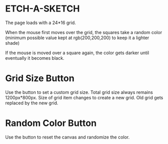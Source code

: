 # ETCH-A-SKETCH

The page loads with a 24*16 grid.

When the mouse first moves over the grid, the squares
take a random color (minimum possible value kept at
rgb(200,200,200) to keep it a lighter shade)

If the mouse is moved over a square again, the color gets
darker until eventually it becomes black.

# Grid Size Button

Use the button to set a custom grid size.
Total grid size always remains 1200px*800px.
Size of grid item changes to create a new grid.
Old grid gets replaced by the new grid.

# Random Color Button

Use the button to reset the canvas and randomize the color.
